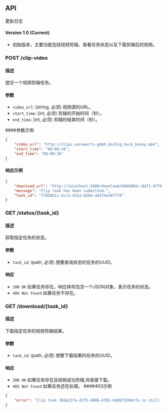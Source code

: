 ## API

更新日志

#### Version 1.0 (Current) 

- 初始版本，主要功能包括视频剪辑、查看任务状态以及下载剪辑后的视频。

### POST /clip-video
#### 描述

提交一个视频剪辑任务。

#### 参数

- `video_url`: (string, 必须) 视频源的URL。
- `start_time`: (int, 必须) 剪辑的开始时间（秒）。
- `end_time`: (int, 必须) 剪辑的结束时间（秒）。

####参数示例
```json
{
    "video_url": "http://clips.vorwaerts-gmbh.de/big_buck_bunny.mp4",
    "start_time": "00:00:10",
    "end_time": "00:00:30"
}
```
#### 响应示例
```json
{
    "download_url": "http://localhost:5000/download/b666082c-8d71-4774-9d23-c9bdd19afb3b.mp4",
    "message": "Clip task has been submitted.",
    "task_id": "77838b1c-2cc2-431a-82bb-a61f4e3877f0"
}
```


### GET /status/{task_id}

#### 描述

获取指定任务的状态。

#### 参数

- `task_id`: (path, 必须) 想要查询状态的任务的UUID。

#### 响应

- `200 OK` 如果任务存在。响应体将包含一个JSON对象，表示任务的状态。
- `404 Not Found` 如果任务不存在。

### GET /download/{task_id}

#### 描述

下载指定任务的视频剪辑结果。

#### 参数

- `task_id`: (path, 必须) 想要下载结果的任务的UUID。

#### 响应

- `200 OK` 如果任务存在且视频成功剪辑,并直接下载。
- `403 Not Found` 如果任务还在处理。
####403示例
```json
{
    "error": "Clip task 38de21fa-4175-400b-bf81-bdd872b08cfa is still in progress. The status is 'running'. Please try downloading later."
}
```